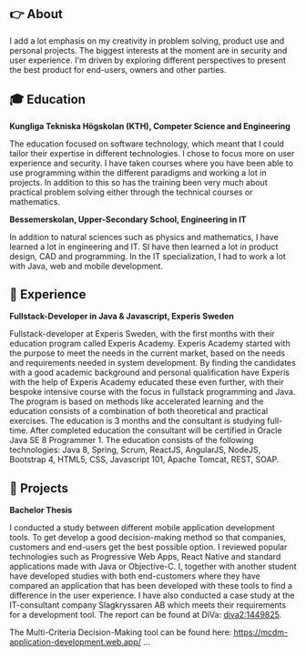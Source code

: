 ## :point_right: About

I add a lot emphasis on my creativity in problem solving, product use and
personal projects. The biggest interests at the moment are in security and
user experience. I'm driven by exploring different perspectives to present the
best product for end-users, owners and other parties.


## :mortar_board: Education 

**Kungliga Tekniska Högskolan (KTH), Competer Science and Engineering**

The education focused on software technology, which meant that I could
tailor their expertise in different technologies. I chose to focus more on
user experience and security. I have taken courses where you have been able to use
programming within the different paradigms and working a lot in projects. In addition to this so has
the training been very much about practical problem solving either through the technical courses
or mathematics.

**Bessemerskolan, Upper-Secondary School, Engineering in IT**

In addition to natural sciences such as physics and mathematics, I have learned a lot in
engineering and IT. SI have then learned a lot in product design, CAD and
programming. In the IT specialization, I had to work a lot with Java, web and mobile development.


## :briefcase: Experience

**Fullstack-Developer in Java & Javascript, Experis Sweden**

Fullstack-developer at Experis Sweden, with the first months with their education program called Experis Academy.
Experis Academy started with the purpose to meet the needs in the current market, based on the needs and requirements needed in system development. By finding the candidates with a good academic background and personal qualification have Experis with the help of Experis Academy educated these even further, with their bespoke intensive course with the focus in fullstack programming and Java. The program is based on methods like accelerated learning and the education consists of a combination of both theoretical and practical exercises. The education is 3 months and the consultant is studying full-time. After completed education the consultant will be certified in Oracle Java SE 8 Programmer 1. The education consists of the following technologies: Java 8, Spring, Scrum, ReactJS, AngularJS, NodeJS, Bootstrap 4, HTML5, CSS, Javascript 101, Apache Tomcat, REST, SOAP.


## :open_file_folder: Projects

**Bachelor Thesis**

I conducted a study between different mobile application development tools. To get
develop a good decision-making method so that companies, customers and end-users get the best possible
option. I reviewed popular technologies such as Progressive Web Apps, React Native
and standard applications made with Java or Objective-C. I, together with
another student have developed studies with both end-customers where they have compared an application that
has been developed with these tools to find a difference in the user experience. I have also 
conducted a case study at the IT-consultant company Slagkryssaren AB which meets their requirements for a development tool.
The report can be found at DiVa: [diva2:1449825](http://www.diva-portal.org/smash/record.jsf?pid=diva2%3A1449825&dswid=5665).

The Multi-Criteria Decision-Making tool can be found here:
https://mcdm-application-development.web.app/
...

<!---
sebastian-porling/sebastian-porling is a ✨ special ✨ repository because its `README.md` (this file) appears on your GitHub profile.
You can click the Preview link to take a look at your changes.
--->
